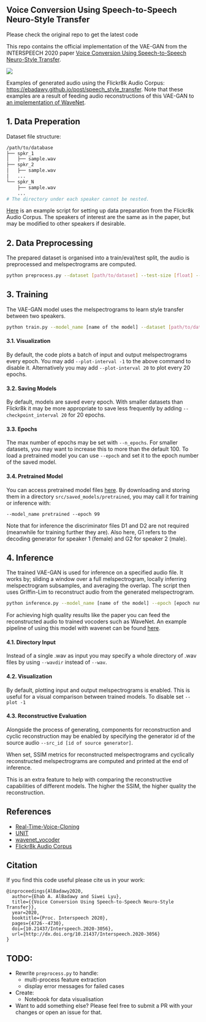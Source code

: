 
##  Voice Conversion Using Speech-to-Speech Neuro-Style Transfer

Please check the original repo to get the latest code

This repo contains the official implementation of the VAE-GAN from the INTERSPEECH 2020 paper [Voice Conversion Using Speech-to-Speech Neuro-Style Transfer](http://www.interspeech2020.org/uploadfile/pdf/Thu-3-4-11.pdf).


[![](https://ebadawy.github.io/post/speech_style_transfer/synthesis_pipeline.png)](https://youtu.be/zbVQwqx-kYk)


Examples of generated audio using the Flickr8k Audio Corpus: https://ebadawy.github.io/post/speech_style_transfer. Note that these examples are a result of feeding audio reconstructions of this VAE-GAN to [an implementation of WaveNet](https://github.com/r9y9/wavenet_vocoder).

## 1. Data Preperation

Dataset file structure:

```bash
/path/to/database
├── spkr_1
│   ├── sample.wav
├── spkr_2
│   ├── sample.wav
│   ...
└── spkr_N
    ├── sample.wav
    ...
# The directory under each speaker cannot be nested.
```

[Here](https://github.com/RussellSB/tt-vae-gan/blob/e530888af4841cba78a77cda08f8b9dd33dfbd0b/data_prep/flickr.py) is an example script for setting up data preparation from the Flickr8k Audio Corpus. The speakers of interest are the same as in the paper, but may be modified to other speakers if desirable.

## 2. Data Preprocessing

The prepared dataset is organised into a train/eval/test split, the audio is preprocessed and melspectrograms are computed. 

```bash
python preprocess.py --dataset [path/to/dataset] --test-size [float] --eval-size [float]
```

## 3. Training

The VAE-GAN model uses the melspectrograms to learn style transfer between two speakers.

```bash
python train.py --model_name [name of the model] --dataset [path/to/dataset]
```

#### 3.1. Visualization
By default, the code plots a batch of input and output melspectrograms every epoch.  You may add `--plot-interval -1` to the above command to disable it. Alternatively you may add `--plot-interval 20` to plot every 20 epochs.

#### 3.2. Saving Models
By default, models are saved every epoch. With smaller datasets than Flickr8k it may be more appropriate to save less frequently by adding `--checkpoint_interval 20` for 20 epochs.

#### 3.3. Epochs
The max number of epochs may be set with `--n_epochs`. For smaller datasets, you may want to increase this to more than the default 100. To load a pretrained model you can use `--epoch` and set it to the epoch number of the saved model.

#### 3.4. Pretrained Model

You can access pretrained model files [here](https://drive.google.com/drive/folders/1Wui2Pt4sOBl71exRh49GX_JEBpFv_vNg?usp=sharing). By downloading and storing them in a directory `src/saved_models/pretrained`, you may call it for training or inference with:

`--model_name pretrained --epoch 99`

Note that for inference the discriminator files D1 and D2 are not required (meanwhile for training further they are). Also here, G1 refers to the decoding generator for speaker 1 (female) and G2 for speaker 2 (male).

## 4. Inference

The trained VAE-GAN is used for inference on a specified audio file. It works by; sliding a window over a full melspectrogram, locally inferring melspectrogram subsamples, and averaging the overlap. The script then uses Griffin-Lim to reconstruct audio from the generated melspectrogram. 

```bash
python inference.py --model_name [name of the model] --epoch [epoch number] --trg_id [id of target generator] --wav [path/to/source_audio.wav]
```

For achieving high quality results like the paper you can feed the reconstructed audio to trained vocoders such as WaveNet. An example pipeline of using this model with wavenet can be found [here](https://github.com/RussellSB/tt-vae-gan). 

#### 4.1. Directory Input

Instead of a single .wav as input you may specify a whole directory of .wav files by using `--wavdir` instead of `--wav`. 

#### 4.2. Visualization

By default, plotting input and output melspectrograms is enabled. This is useful for a visual comparison between trained models. To disable set `--plot -1` 

#### 4.3. Reconstructive Evaluation

Alongside the process of generating, components for reconstruction and cyclic reconstruction may be enabled by specifying the generator id of the source audio `--src_id [id of source generator]`. 

When set, SSIM metrics for reconstructed melspectrograms and cyclically reconstructed melspectrograms are computed and printed at the end of inference. 

This is an extra feature to help with comparing the reconstructive capabilities of different models. The higher the SSIM, the higher quality the reconstruction.


## References

- [Real-Time-Voice-Cloning](https://github.com/CorentinJ/Real-Time-Voice-Cloning)
- [UNIT](https://github.com/mingyuliutw/UNIT)
- [wavenet_vocoder](https://github.com/r9y9/wavenet_vocoder)
- [Flickr8k Audio Corpus](https://groups.csail.mit.edu/sls/downloads/flickraudio/)


## Citation

If you find this code useful please cite us in your work:
```
@inproceedings{AlBadawy2020,
  author={Ehab A. AlBadawy and Siwei Lyu},
  title={{Voice Conversion Using Speech-to-Speech Neuro-Style Transfer}},
  year=2020,
  booktitle={Proc. Interspeech 2020},
  pages={4726--4730},
  doi={10.21437/Interspeech.2020-3056},
  url={http://dx.doi.org/10.21437/Interspeech.2020-3056}
}
```

## TODO:

- Rewrite `preprocess.py` to handle:
  - multi-process feature extraction
  - display error messages for failed cases
- Create:
  - Notebook for data visualisation
- Want to add something else? Please feel free to submit a PR with your changes or open an issue for that.
